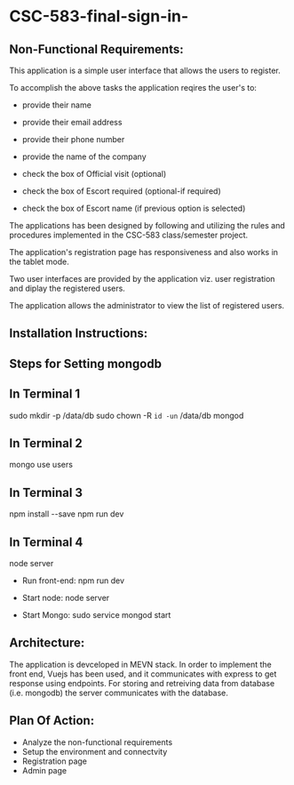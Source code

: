 # CSC-583-final-sign-in-

## Non-Functional Requirements:

This application is a simple user interface that allows the users to register.

To accomplish the above tasks the application reqires the user's to:

* provide their name

* provide their email address

* provide their phone number

* provide the name of the company

* check the box of Official visit (optional)

* check the box of Escort required (optional-if required)

* check the box of Escort name (if previous option is selected)

The applications has been designed by following and utilizing the rules and procedures implemented in the CSC-583 class/semester project.

The application's registration page has responsiveness and also works in the tablet mode.

Two user interfaces are provided by the application viz. user registration and diplay the registered users.

The application allows the administrator to view the list of registered users.

## Installation Instructions:

## Steps for Setting mongodb

## In Terminal 1

sudo mkdir -p /data/db
sudo chown -R `id -un` /data/db
mongod

## In Terminal 2
mongo
use users

## In Terminal 3
npm install --save
npm run dev


## In Terminal 4
node server

* Run front-end: npm run dev

* Start node: node server

* Start Mongo: sudo service mongod start

## Architecture:
The application is devceloped in MEVN stack.
In order to implement the front end, Vuejs has been used, and it communicates with express to get response using endpoints. For storing and retreiving data from database (i.e. mongodb) the server communicates with the database.

## Plan Of Action:
* Analyze the non-functional requirements
* Setup the environment and connectvity
* Registration page
* Admin page



